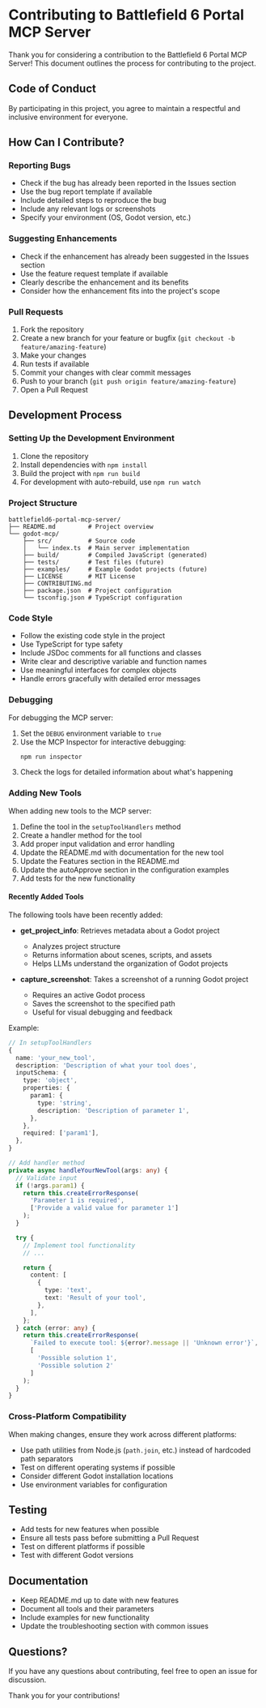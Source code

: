 # Contributing to Battlefield 6 Portal MCP Server

Thank you for considering a contribution to the Battlefield 6 Portal MCP Server! This document outlines the process for contributing to the project.

## Code of Conduct

By participating in this project, you agree to maintain a respectful and inclusive environment for everyone.

## How Can I Contribute?

### Reporting Bugs

- Check if the bug has already been reported in the Issues section
- Use the bug report template if available
- Include detailed steps to reproduce the bug
- Include any relevant logs or screenshots
- Specify your environment (OS, Godot version, etc.)

### Suggesting Enhancements

- Check if the enhancement has already been suggested in the Issues section
- Use the feature request template if available
- Clearly describe the enhancement and its benefits
- Consider how the enhancement fits into the project's scope

### Pull Requests

1. Fork the repository
2. Create a new branch for your feature or bugfix (`git checkout -b feature/amazing-feature`)
3. Make your changes
4. Run tests if available
5. Commit your changes with clear commit messages
6. Push to your branch (`git push origin feature/amazing-feature`)
7. Open a Pull Request

## Development Process

### Setting Up the Development Environment

1. Clone the repository
2. Install dependencies with `npm install`
3. Build the project with `npm run build`
4. For development with auto-rebuild, use `npm run watch`

### Project Structure

```
battlefield6-portal-mcp-server/
├── README.md         # Project overview
└── godot-mcp/
    ├── src/          # Source code
    │   └── index.ts  # Main server implementation
    ├── build/        # Compiled JavaScript (generated)
    ├── tests/        # Test files (future)
    ├── examples/     # Example Godot projects (future)
    ├── LICENSE       # MIT License
    ├── CONTRIBUTING.md
    ├── package.json  # Project configuration
    └── tsconfig.json # TypeScript configuration
```

### Code Style

- Follow the existing code style in the project
- Use TypeScript for type safety
- Include JSDoc comments for all functions and classes
- Write clear and descriptive variable and function names
- Use meaningful interfaces for complex objects
- Handle errors gracefully with detailed error messages

### Debugging

For debugging the MCP server:

1. Set the `DEBUG` environment variable to `true`
2. Use the MCP Inspector for interactive debugging:
   ```bash
   npm run inspector
   ```
3. Check the logs for detailed information about what's happening

### Adding New Tools

When adding new tools to the MCP server:

1. Define the tool in the `setupToolHandlers` method
2. Create a handler method for the tool
3. Add proper input validation and error handling
4. Update the README.md with documentation for the new tool
5. Update the Features section in the README.md
6. Update the autoApprove section in the configuration examples
7. Add tests for the new functionality

#### Recently Added Tools

The following tools have been recently added:

- **get_project_info**: Retrieves metadata about a Godot project
  - Analyzes project structure
  - Returns information about scenes, scripts, and assets
  - Helps LLMs understand the organization of Godot projects
  
- **capture_screenshot**: Takes a screenshot of a running Godot project
  - Requires an active Godot process
  - Saves the screenshot to the specified path
  - Useful for visual debugging and feedback

Example:

```typescript
// In setupToolHandlers
{
  name: 'your_new_tool',
  description: 'Description of what your tool does',
  inputSchema: {
    type: 'object',
    properties: {
      param1: {
        type: 'string',
        description: 'Description of parameter 1',
      },
    },
    required: ['param1'],
  },
}

// Add handler method
private async handleYourNewTool(args: any) {
  // Validate input
  if (!args.param1) {
    return this.createErrorResponse(
      'Parameter 1 is required',
      ['Provide a valid value for parameter 1']
    );
  }

  try {
    // Implement tool functionality
    // ...

    return {
      content: [
        {
          type: 'text',
          text: 'Result of your tool',
        },
      ],
    };
  } catch (error: any) {
    return this.createErrorResponse(
      `Failed to execute tool: ${error?.message || 'Unknown error'}`,
      [
        'Possible solution 1',
        'Possible solution 2'
      ]
    );
  }
}
```

### Cross-Platform Compatibility

When making changes, ensure they work across different platforms:

- Use path utilities from Node.js (`path.join`, etc.) instead of hardcoded path separators
- Test on different operating systems if possible
- Consider different Godot installation locations
- Use environment variables for configuration

## Testing

- Add tests for new features when possible
- Ensure all tests pass before submitting a Pull Request
- Test on different platforms if possible
- Test with different Godot versions

## Documentation

- Keep README.md up to date with new features
- Document all tools and their parameters
- Include examples for new functionality
- Update the troubleshooting section with common issues

## Questions?

If you have any questions about contributing, feel free to open an issue for discussion.

Thank you for your contributions!
